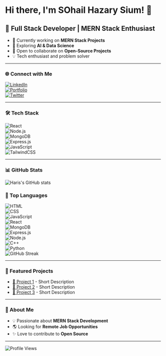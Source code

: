 # Hi there, I'm SOhail Hazary Sium! 👋  

## 🚀 Full Stack Developer | MERN Stack Enthusiast  

- 🔭 Currently working on **MERN Stack Projects**
- 🌱 Exploring **AI & Data Science**
- 🤝 Open to collaborate on **Open-Source Projects**
- 💡 Tech enthusiast and problem solver  

---

### 🌐 Connect with Me  
[![LinkedIn](https://img.shields.io/badge/LinkedIn-0077B5?style=for-the-badge&logo=linkedin&logoColor=white)](https://www.linkedin.com/in/siam69/)  
[![Portfolio](https://img.shields.io/badge/Portfolio-Website-blue)](your-portfolio-url)  
[![Twitter](https://img.shields.io/badge/Twitter-1DA1F2?style=for-the-badge&logo=twitter&logoColor=white)](https://x.com/sium99122)  

---

### 🛠️ Tech Stack  
![React](https://img.shields.io/badge/React-20232A?style=for-the-badge&logo=react&logoColor=61DAFB)  
![Node.js](https://img.shields.io/badge/Node.js-43853D?style=for-the-badge&logo=node.js&logoColor=white)  
![MongoDB](https://img.shields.io/badge/MongoDB-4EA94B?style=for-the-badge&logo=mongodb&logoColor=white)  
![Express.js](https://img.shields.io/badge/Express.js-000000?style=for-the-badge&logo=express&logoColor=white)  
![JavaScript](https://img.shields.io/badge/JavaScript-F7DF1E?style=for-the-badge&logo=javascript&logoColor=black)  
![TailwindCSS](https://img.shields.io/badge/Tailwind_CSS-38B2AC?style=for-the-badge&logo=tailwind-css&logoColor=white)  

---

### 📊 GitHub Stats  
![Haris's GitHub stats](https://github-readme-stats.vercel.app/api?username=haris-bit&show_icons=true&theme=radical)  
### 🚀 Top Languages
![HTML](https://img.shields.io/badge/HTML5-E34F26?style=for-the-badge&logo=html5&logoColor=white)  
![CSS](https://img.shields.io/badge/CSS3-1572B6?style=for-the-badge&logo=css3&logoColor=white)  
![JavaScript](https://img.shields.io/badge/JavaScript-F7DF1E?style=for-the-badge&logo=javascript&logoColor=black)  
![React](https://img.shields.io/badge/React-20232A?style=for-the-badge&logo=react&logoColor=61DAFB)  
![MongoDB](https://img.shields.io/badge/MongoDB-4EA94B?style=for-the-badge&logo=mongodb&logoColor=white)  
![Express.js](https://img.shields.io/badge/Express.js-000000?style=for-the-badge&logo=express&logoColor=white)  
![Node.js](https://img.shields.io/badge/Node.js-43853D?style=for-the-badge&logo=node.js&logoColor=white)  
![C++](https://img.shields.io/badge/C++-00599C?style=for-the-badge&logo=c%2B%2B&logoColor=white)  
![Python](https://img.shields.io/badge/Python-3776AB?style=for-the-badge&logo=python&logoColor=white)  
![GitHub Streak](https://streak-stats.demolab.com/?user=haris-bit&theme=radical)  

---

### 🚀 Featured Projects  
- [🔗 Project 1](project-url) - Short Description  
- [🔗 Project 2](project-url) - Short Description  
- [🔗 Project 3](project-url) - Short Description  

---

### 🎯 About Me  
- 💡 Passionate about **MERN Stack Development**  
- 🌎 Looking for **Remote Job Opportunities**  
- ✨ Love to contribute to **Open Source**  

---

![Profile Views](https://komarev.com/ghpvc/?username=haris-bit&label=Profile%20Views&color=blue&style=plastic)  
